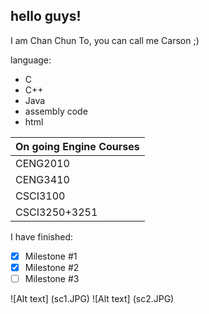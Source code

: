 ## hello guys!
I am Chan Chun To, you can call me Carson ;)

language:
* C
* C++
* Java
* assembly code
* html

|	On going Engine Courses		|
|--------------------------|
|CENG2010|Digital Logic Design Lab|
|CENG3410|Smart Hardware Design|
|CSCI3100|Software Enginerring|
|CSCI3250+3251|Computer And Society+Enginerring Practicum|

I have finished:
- [X] Milestone #1
- [X] Milestone #2
- [ ] Milestone #3

![Alt text] (sc1.JPG)
![Alt text] (sc2.JPG)


